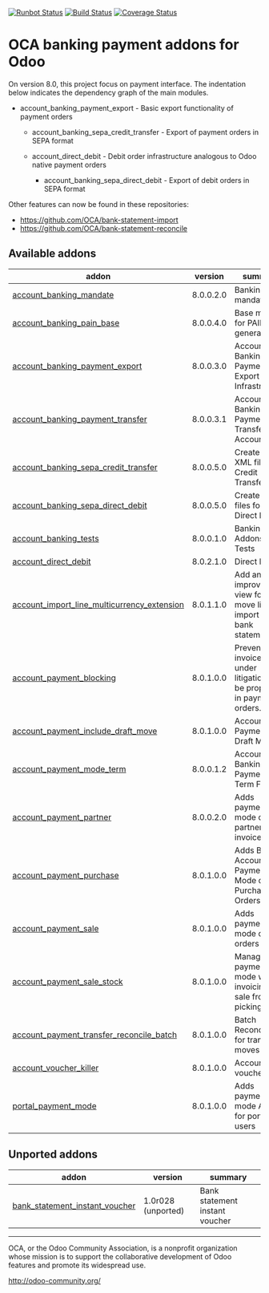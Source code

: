 [![Runbot Status](https://runbot.odoo-community.org/runbot/badge/flat/173/8.0.svg)](https://runbot.odoo-community.org/runbot/repo/github-com-oca-bank-payment-173)
[![Build Status](https://travis-ci.org/OCA/bank-payment.svg?branch=8.0)](https://travis-ci.org/OCA/bank-payment)
[![Coverage Status](https://coveralls.io/repos/OCA/bank-payment/badge.png?branch=8.0)](https://coveralls.io/r/OCA/bank-payment?branch=8.0)

OCA banking payment addons for Odoo
===================================

On version 8.0, this project focus on payment interface. The indentation below 
indicates the dependency graph of the main modules.

- account_banking_payment_export - Basic export functionality of payment orders

    - account_banking_sepa_credit_transfer - Export of payment orders in SEPA format

    - account_direct_debit - Debit order infrastructure analogous to Odoo native payment orders

        - account_banking_sepa_direct_debit - Export of debit orders in SEPA format
        
Other features can now be found in these repositories:

 * https://github.com/OCA/bank-statement-import
 * https://github.com/OCA/bank-statement-reconcile

[//]: # (addons)
Available addons
----------------
addon | version | summary
--- | --- | ---
[account_banking_mandate](account_banking_mandate/) | 8.0.0.2.0 | Banking mandates
[account_banking_pain_base](account_banking_pain_base/) | 8.0.0.4.0 | Base module for PAIN file generation
[account_banking_payment_export](account_banking_payment_export/) | 8.0.0.3.0 | Account Banking - Payments Export Infrastructure
[account_banking_payment_transfer](account_banking_payment_transfer/) | 8.0.0.3.1 | Account Banking - Payments Transfer Account
[account_banking_sepa_credit_transfer](account_banking_sepa_credit_transfer/) | 8.0.0.5.0 | Create SEPA XML files for Credit Transfers
[account_banking_sepa_direct_debit](account_banking_sepa_direct_debit/) | 8.0.0.5.0 | Create SEPA files for Direct Debit
[account_banking_tests](account_banking_tests/) | 8.0.0.1.0 | Banking Addons - Tests
[account_direct_debit](account_direct_debit/) | 8.0.2.1.0 | Direct Debit
[account_import_line_multicurrency_extension](account_import_line_multicurrency_extension/) | 8.0.1.1.0 | Add an improved view for move line import in bank statement
[account_payment_blocking](account_payment_blocking/) | 8.0.1.0.0 | Prevent invoices under litigation to be proposed in payment orders.
[account_payment_include_draft_move](account_payment_include_draft_move/) | 8.0.1.0.0 | Account Payment Draft Move
[account_payment_mode_term](account_payment_mode_term/) | 8.0.0.1.2 | Account Banking - Payments Term Filter
[account_payment_partner](account_payment_partner/) | 8.0.0.2.0 | Adds payment mode on partners and invoices
[account_payment_purchase](account_payment_purchase/) | 8.0.1.0.0 | Adds Bank Account and Payment Mode on Purchase Orders
[account_payment_sale](account_payment_sale/) | 8.0.1.0.0 | Adds payment mode on sale orders
[account_payment_sale_stock](account_payment_sale_stock/) | 8.0.1.0.0 | Manage payment mode when invoicing a sale from picking
[account_payment_transfer_reconcile_batch](account_payment_transfer_reconcile_batch/) | 8.0.1.0.0 | Batch Reconciliation for transfer moves
[account_voucher_killer](account_voucher_killer/) | 8.0.1.0.0 | Accounting voucher killer
[portal_payment_mode](portal_payment_mode/) | 8.0.1.0.0 | Adds payment mode ACL's for portal users

Unported addons
---------------
addon | version | summary
--- | --- | ---
[bank_statement_instant_voucher](bank_statement_instant_voucher/) | 1.0r028 (unported) | Bank statement instant voucher

[//]: # (end addons)

----

OCA, or the Odoo Community Association, is a nonprofit organization whose 
mission is to support the collaborative development of Odoo features and 
promote its widespread use.

http://odoo-community.org/
